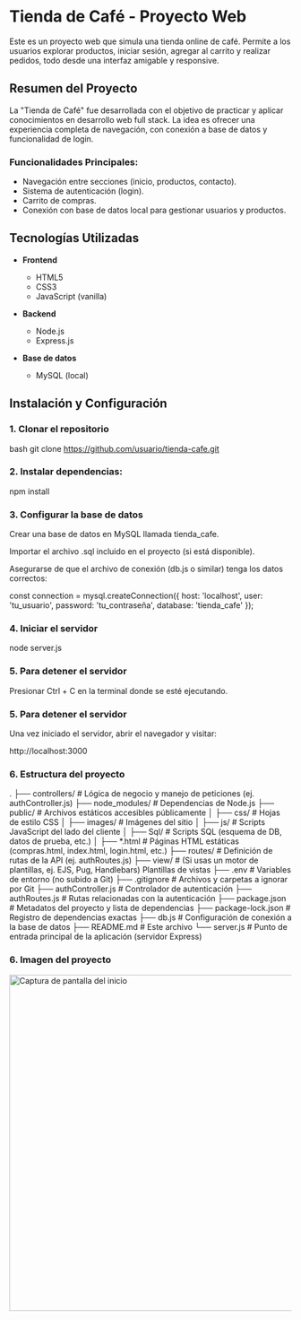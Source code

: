 # Tienda de Café - Proyecto Web

Este es un proyecto web que simula una tienda online de café. Permite a los usuarios explorar productos, iniciar sesión, agregar al carrito y realizar pedidos, todo desde una interfaz amigable y responsive.

## Resumen del Proyecto

La "Tienda de Café" fue desarrollada con el objetivo de practicar y aplicar conocimientos en desarrollo web full stack. La idea es ofrecer una experiencia completa de navegación, con conexión a base de datos y funcionalidad de login.

### Funcionalidades Principales:

- Navegación entre secciones (inicio, productos, contacto).
- Sistema de autenticación (login).
- Carrito de compras.
- Conexión con base de datos local para gestionar usuarios y productos.


## Tecnologías Utilizadas

- **Frontend**
  - HTML5
  - CSS3
  - JavaScript (vanilla)

- **Backend**
  - Node.js
  - Express.js

- **Base de datos**
  - MySQL (local)



## Instalación y Configuración

### 1. Clonar el repositorio

bash
git clone https://github.com/usuario/tienda-cafe.git


### 2. Instalar dependencias:

npm install

### 3. Configurar la base de datos

Crear una base de datos en MySQL llamada tienda_cafe.

Importar el archivo .sql incluido en el proyecto (si está disponible).

Asegurarse de que el archivo de conexión (db.js o similar) tenga los datos correctos:

const connection = mysql.createConnection({
  host: 'localhost',
  user: 'tu_usuario',
  password: 'tu_contraseña',
  database: 'tienda_cafe'
});

### 4. Iniciar el servidor

node server.js

### 5. Para detener el servidor

Presionar Ctrl + C en la terminal donde se esté ejecutando.

### 5. Para detener el servidor

Una vez iniciado el servidor, abrir el navegador y visitar:

http://localhost:3000

### 6. Estructura del proyecto

.
├── controllers/          # Lógica de negocio y manejo de peticiones (ej. authController.js)
├── node_modules/         # Dependencias de Node.js
├── public/               # Archivos estáticos accesibles públicamente
│   ├── css/              # Hojas de estilo CSS
│   ├── images/           # Imágenes del sitio
│   ├── js/               # Scripts JavaScript del lado del cliente
│   ├── Sql/              # Scripts SQL (esquema de DB, datos de prueba, etc.)
│   ├── *.html            # Páginas HTML estáticas (compras.html, index.html, login.html, etc.)
├── routes/               # Definición de rutas de la API (ej. authRoutes.js)
├── view/                 # (Si usas un motor de plantillas, ej. EJS, Pug, Handlebars) Plantillas de vistas
├── .env                  # Variables de entorno (no subido a Git)
├── .gitignore            # Archivos y carpetas a ignorar por Git
├── authController.js     # Controlador de autenticación
├── authRoutes.js         # Rutas relacionadas con la autenticación
├── package.json          # Metadatos del proyecto y lista de dependencias
├── package-lock.json     # Registro de dependencias exactas
├── db.js                 # Configuración de conexión a la base de datos
├── README.md             # Este archivo
└── server.js             # Punto de entrada principal de la aplicación (servidor Express)

### 6. Imagen del proyecto

<img src="./public/images/imgportada.png" alt="Captura de pantalla del inicio" width="600"/>